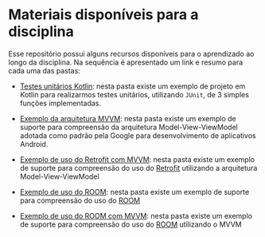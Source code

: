 # Materiais disponíveis para a disciplina

Esse repositório possui alguns recursos disponíveis para o aprendizado ao longo da disciplina. Na sequência é apresentado um link e resumo para cada uma das pastas:

- [Testes unitários Kotlin](testes-unitarios): nesta pasta existe um exemplo de projeto em Kotlin para realizarmos testes unitários, utilizando `JUnit`, de 3 simples funções implementadas. 

- [Exemplo da arquitetura MVVM](exemplo-mvvm): nesta pasta existe um exemplo de suporte para compreensão da arquitetura Model-View-ViewModel adotada como padrão pela Google para desenvolvimento de aplicativos Android.

- [Exemplo de uso do Retrofit com MVVM](exemplo-retrofit): nesta pasta existe um exemplo de suporte para compreensão do uso do [Retrofit](https://square.github.io/retrofit/) utilizando a arquitetura Model-View-ViewModel

- [Exemplo de uso do ROOM](exemplo-room): nesta pasta existe um exemplo de suporte para compreensão do uso do [ROOM](https://developer.android.com/training/data-storage/room)

- [Exemplo de uso do ROOM com MVVM](exemplo-room-mvvm): nesta pasta existe um exemplo de suporte para compreensão do uso do [ROOM](https://developer.android.com/training/data-storage/room) utilizando o MVVM